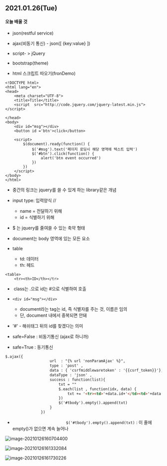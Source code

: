 ## 2021.01.26(Tue)



#### 오늘 배울 것

- json(restful service)

- ajax(비동기 통신)   -   json([ {key:value} ])
- script- > jQuery
- bootstrap(theme)



- html 스크립트 따오기(fronDemo)

```
<!DOCTYPE html>
<html lang="en">
<head>
    <meta charset="UTF-8">
    <title>Title</title>
    <script  src="http://code.jquery.com/jquery-latest.min.js"></script>

</head>
<body>
    <div id="msg"></div>
    <button id ='btn'>click</button>

    <script>
        $(document).ready(function() {
            $('#msg').text('페이지 로딩시 해당 영역에 텍스트 입력')
            $('#btn').click(function() {
                alert('btn event occurred')
            })
        })
    </script>
</body>
</html>
```

- 중간의 링크는 jquery를 쓸 수 있게 하는 library같은 개념
- input type: 입력양식  //
  - name = 전달하기 위해
  - id        = 식별하기 위해

- $ 는 jquery를 줄여쓸 수 있는 축약 형태
- document는 body 영역에 있는 모든 요소

- table
  - td: 데이터
  - th: 헤드

```
<table>
    <tr><th>ID</th></tr>
```

- ​	class는 .으로 id는 #으로 식별하여 호출





- ```
  <div id="msg"></div> 
  ```
  -  document라는 tag는 id, 즉 식별자를 주는 것, 이름은 임의
  - 단, document 내에서 중복되면 안돼

- '#' - 해쉬태그 뒤의 id를 찾겠다는 의미



- safe=False  : 비동기통신 (ajax로 하니까)
- safe=True   : 동기통신





```html
$.ajax({
                    url  : "{% url 'nonParamAjax' %}",
                    type : 'post' ,
                    data : { 'csrfmiddlewaretoken' : '{{csrf_token}}'},
                    dataType : 'json' ,
                    success : function(list){
                        txt = ""
                        $.each(list , function(idx, data) {
                            txt += '<tr><td>'+data.id+'</td><td>'+data.pwd+'</td></tr>'
                        })
                        $('#tbody').empty().append(txt)
                    }
                })

```

- `                        $('#tbody').empty().append(txt)` : 이 줄에 empty()가 없으면 계속 늘어나







![image-20210126160704400](20210126(Tue).assets/image-20210126160704400.png)

![image-20210126161332084](20210126(Tue).assets/image-20210126161332084.png)

![image-20210126161730226](20210126(Tue).assets/image-20210126161730226.png)